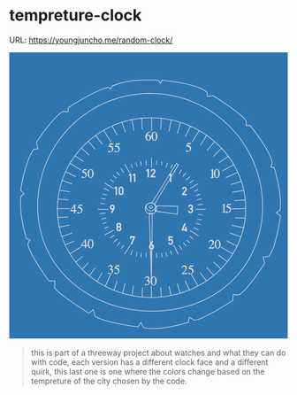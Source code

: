# tempreture-clock
URL: https://youngjuncho.me/random-clock/

![screenshot of the project](tempclock.png "screenshot of the project")

>this is part of a threeway project about watches and what they can do with code, each version has a different clock face and a different quirk, this last one is one where the colors change based on the tempreture of the city chosen by the code.
